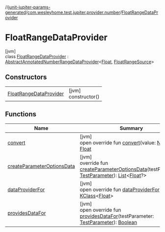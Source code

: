 //[junit-jupiter-params-generated](../../../index.md)/[com.wesleyhome.test.jupiter.provider.number](../index.md)/[FloatRangeDataProvider](index.md)

# FloatRangeDataProvider

[jvm]\
class [FloatRangeDataProvider](index.md) : [AbstractAnnotatedNumberRangeDataProvider](../-abstract-annotated-number-range-data-provider/index.md)&lt;[Float](https://kotlinlang.org/api/latest/jvm/stdlib/kotlin/-float/index.html), [FloatRangeSource](../../../../annotations/annotations/com.wesleyhome.test.jupiter.annotations.number/-float-range-source/index.md)&gt;

## Constructors

| | |
|---|---|
| [FloatRangeDataProvider](-float-range-data-provider.md) | [jvm]<br>constructor() |

## Functions

| Name | Summary |
|---|---|
| [convert](convert.md) | [jvm]<br>open override fun [convert](convert.md)(value: [Number](https://kotlinlang.org/api/latest/jvm/stdlib/kotlin/-number/index.html)): [Float](https://kotlinlang.org/api/latest/jvm/stdlib/kotlin/-float/index.html) |
| [createParameterOptionsData](../-abstract-annotated-number-range-data-provider/create-parameter-options-data.md) | [jvm]<br>override fun [createParameterOptionsData](../-abstract-annotated-number-range-data-provider/create-parameter-options-data.md)(testParameter: [TestParameter](../../com.wesleyhome.test.jupiter.provider/-test-parameter/index.md)): [List](https://kotlinlang.org/api/latest/jvm/stdlib/kotlin.collections/-list/index.html)&lt;[Float](https://kotlinlang.org/api/latest/jvm/stdlib/kotlin/-float/index.html)?&gt; |
| [dataProviderFor](../../com.wesleyhome.test.jupiter.provider/-abstract-parameter-data-provider/data-provider-for.md) | [jvm]<br>open override fun [dataProviderFor](../../com.wesleyhome.test.jupiter.provider/-abstract-parameter-data-provider/data-provider-for.md)(): [KClass](https://kotlinlang.org/api/latest/jvm/stdlib/kotlin.reflect/-k-class/index.html)&lt;[Float](https://kotlinlang.org/api/latest/jvm/stdlib/kotlin/-float/index.html)&gt; |
| [providesDataFor](../../com.wesleyhome.test.jupiter.provider/-abstract-annotated-parameter-data-provider/provides-data-for.md) | [jvm]<br>open override fun [providesDataFor](../../com.wesleyhome.test.jupiter.provider/-abstract-annotated-parameter-data-provider/provides-data-for.md)(testParameter: [TestParameter](../../com.wesleyhome.test.jupiter.provider/-test-parameter/index.md)): [Boolean](https://kotlinlang.org/api/latest/jvm/stdlib/kotlin/-boolean/index.html) |
